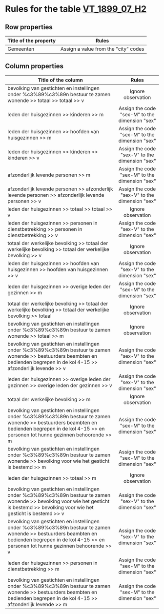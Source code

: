 # Rules for the table [VT_1899_07_H2](https://github.com/cgueret/DataDump/blob/master/xls-marked/VT_1899_07_H2_marked.xls?raw=true)
## Row properties
| Title of the property | Rules |
| --------------------- |:-----:|
| Gemeenten | Assign a value from the "city" codes |
## Column properties
| Title of the column | Rules |
| --------------------- |:-----:|
| bevolking van gestichten en instellingen onder %c3%89%c3%89n bestuur te zamen wonende >> totaal >> totaal >> v | Ignore observation |
| leden der huisgezinnen >> kinderen >> m | Assign the code "sex-M" to the dimension "sex" |
| leden der huisgezinnen >> hoofden van huisgezinnen >> m | Assign the code "sex-M" to the dimension "sex" |
| leden der huisgezinnen >> kinderen >> kinderen >> v | Assign the code "sex-V" to the dimension "sex" |
| afzonderlijk levende personen >> m | Assign the code "sex-M" to the dimension "sex" |
| afzonderlijk levende personen >> afzonderlijk levende personen >> afzonderlijk levende personen >> v | Assign the code "sex-V" to the dimension "sex" |
| leden der huisgezinnen >> totaal >> totaal >> v | Ignore observation |
| leden der huisgezinnen >> personen in dienstbetrekking >> personen in dienstbetrekking >> v | Assign the code "sex-V" to the dimension "sex" |
| totaal der werkelijke bevolking >> totaal der werkelijke bevolking >> totaal der werkelijke bevolking >> v | Ignore observation |
| leden der huisgezinnen >> hoofden van huisgezinnen >> hoofden van huisgezinnen >> v | Assign the code "sex-V" to the dimension "sex" |
| leden der huisgezinnen >> overige leden der gezinnen >> m | Assign the code "sex-M" to the dimension "sex" |
| totaal der werkelijke bevolking >> totaal der werkelijke bevolking >> totaal der werkelijke bevolking >> totaal | Ignore observation |
| bevolking van gestichten en instellingen onder %c3%89%c3%89n bestuur te zamen wonende >> totaal >> m | Ignore observation |
| bevolking van gestichten en instellingen onder %c3%89%c3%89n bestuur te zamen wonende >> bestuurders beambten en bedienden begrepen in de kol 4-15 >> afzonderlijk levende >> v | Assign the code "sex-V" to the dimension "sex" |
| leden der huisgezinnen >> overige leden der gezinnen >> overige leden der gezinnen >> v | Assign the code "sex-V" to the dimension "sex" |
| totaal der werkelijke bevolking >> m | Ignore observation |
| bevolking van gestichten en instellingen onder %c3%89%c3%89n bestuur te zamen wonende >> bestuurders beambten en bedienden begrepen in de kol 4-15 >> en personen tot hunne gezinnen behoorende >> m | Assign the code "sex-M" to the dimension "sex" |
| bevolking van gestichten en instellingen onder %c3%89%c3%89n bestuur te zamen wonende >> bevolking voor wie het gesticht is bestemd >> m | Assign the code "sex-M" to the dimension "sex" |
| leden der huisgezinnen >> totaal >> m | Ignore observation |
| bevolking van gestichten en instellingen onder %c3%89%c3%89n bestuur te zamen wonende >> bevolking voor wie het gesticht is bestemd >> bevolking voor wie het gesticht is bestemd >> v | Assign the code "sex-V" to the dimension "sex" |
| bevolking van gestichten en instellingen onder %c3%89%c3%89n bestuur te zamen wonende >> bestuurders beambten en bedienden begrepen in de kol 4-15 >> en personen tot hunne gezinnen behoorende >> v | Assign the code "sex-V" to the dimension "sex" |
| leden der huisgezinnen >> personen in dienstbetrekking >> m | Assign the code "sex-M" to the dimension "sex" |
| bevolking van gestichten en instellingen onder %c3%89%c3%89n bestuur te zamen wonende >> bestuurders beambten en bedienden begrepen in de kol 4-15 >> afzonderlijk levende >> m | Assign the code "sex-M" to the dimension "sex" |
